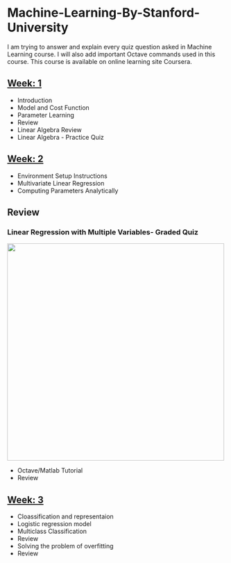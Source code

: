 
# Machine-Learning-By-Stanford-University
I am trying to answer and explain every quiz question asked in Machine Learning course. I will also add important Octave commands used in this course. This course is available on online learning site Coursera.

## [Week: 1](Week_1)

- Introduction
- Model and Cost Function
- Parameter Learning
- Review
- Linear Algebra Review
- Linear Algebra - Practice Quiz


## [Week: 2](Week_2)
- Environment Setup Instructions
- Multivariate Linear Regression
- Computing Parameters Analytically 

## Review 
### Linear Regression with Multiple Variables- Graded Quiz
<img src="images/Linear Regression with Multiple Variables- Graded Quiz.png" width="500">

- Octave/Matlab Tutorial
- Review

## [Week: 3](Week_3)

- Cloassification and representaion
- Logistic regression model
- Multiclass Classification
- Review
- Solving the problem of overfitting
- Review






                 
